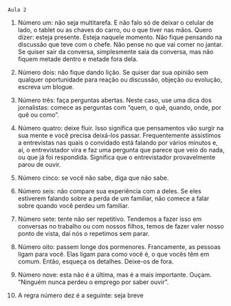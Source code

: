     Aula 2



1. Número um: não seja multitarefa. E não falo só de deixar o celular de lado, o tablet ou as chaves do carro, ou o que tiver nas mãos. Quero dizer: esteja presente. Esteja naquele momento. Não fique pensando na discussão que teve com o chefe. Não pense no que vai comer no jantar. Se quiser sair da conversa, simplesmente saia da conversa, mas não fiquem metade dentro e metade fora dela.

2. Número dois: não fique dando lição. Se quiser dar sua opinião sem qualquer oportunidade para reação ou discussão, objeção ou evolução, escreva um blogue.

3. Número três: faça perguntas abertas. Neste caso, use uma dica dos jornalistas: comece as perguntas com “quem, o quê, quando, onde, por quê ou como”.

4. Número quatro: deixe fluir. Isso significa que pensamentos vão surgir na sua mente e você precisa deixá-los passar. Frequentemente assistimos a entrevistas nas quais o convidado está falando por vários minutos e, aí, o entrevistador vira e faz uma pergunta que parece que veio do nada, ou que já foi respondida. Significa que o entrevistador provavelmente parou de ouvir.

5. Número cinco: se você não sabe, diga que não sabe.

6. Número seis: não compare sua experiência com a deles. Se eles estiverem falando sobre a perda de um familiar, não comece a falar sobre quando você perdeu um familiar. 

7. Número sete: tente não ser repetitivo. Tendemos a fazer isso em conversas no trabalho ou com nossos filhos, temos de fazer valer nosso ponto de vista, daí nós o repetimos sem parar.

8. Número oito: passem longe dos pormenores. Francamente, as pessoas ligam para você. Elas ligam para como você é, o que vocês têm em comum. Então, esqueça os detalhes. Deixe-os de fora.

9. Número nove: esta não é a última, mas é a mais importante. Ouçam. “Ninguém nunca perdeu o emprego por saber ouvir”.

10. A regra número dez é a seguinte: seja breve
    